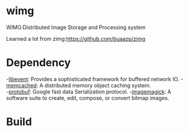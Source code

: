 wimg
====

WIMG:Distributed Image Storage and Processing system


Learned a lot from zimg:https://github.com/buaazp/zimg

Dependency
==========
-[libevent](https://github.com/libevent/libevent): Provides a sophisticated framework for buffered network IO.
-[memcached](https://github.com/memcached/memcached): A distributed memory object caching system.  
-[protobuf](http://code.google.com/p/protobuf/): Google fast data Serialization protocol.
-[imagemagick](http://www.imagemagick.org/script/magick-wand.php): A software suite to create, edit, compose, or convert bitmap images.  

Build
=====



